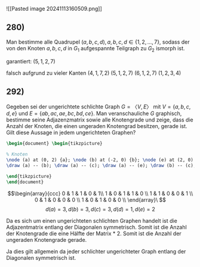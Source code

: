 ![[Pasted image 20241113160509.png]]
## 280) 
Man bestimme alle Quadrupel $(a, b, c, d), a, b, c, d ∈ \{1, 2, . . . , 7\}$, sodass der von den Knoten
$a, b, c, d$ in $G_{1}$ aufgespannte Teilgraph zu $G_{2}$ ismorph ist.

garantiert:
$(5,1,2,7)$


falsch aufgrund zu vieler Kanten
$(4,1,7,2)$
$(5, 1, 2, 7)$
$(6, 1, 2, 7)$
$(1,2,3,4)$

## 292) 
Gegeben sei der ungerichtete schlichte Graph $G = 〈V, E〉$ mit $V = \{a, b, c, d, e\}$ und $E =\{ab, ac, ae, bc, bd, ce\}$. Man veranschauliche $G$ graphisch, bestimme seine Adjazenzmatrix sowie alle Knotengrade und zeige, dass die Anzahl der Knoten, die einen ungeraden Knotengrad besitzen, gerade ist. Gilt diese Aussage in jedem ungerichteten Graphen?




```tikz 
\begin{document} \begin{tikzpicture}

% Knoten 
\node (a) at (0, 2) {a}; \node (b) at (-2, 0) {b}; \node (e) at (2, 0) {e}; \node (d) at (-2, -2) {d}; \node (c) at (2, -2) {c}; % Kanten 
\draw (a) -- (b); \draw (a) -- (c); \draw (a) -- (e); \draw (b) -- (c); \draw (b) -- (d); \draw (c) -- (e);

\end{tikzpicture} 
\end{document}
```

 $$\begin{array}{ccc} 0 & 1 & 1 & 0 & 1\\ 1 & 0 & 1 & 1 & 0 \\ 1 & 1 & 0 & 0 & 1 \\ 0 & 1 & 0 & 0 & 0 \\ 1 & 0 & 1 & 0 & 0 \\ \end{array}\
 $$
 $$
d(a) = 3, d(b)= 3, d(c)=3, d(d)=1, d(e)=2
$$

 Da es sich um einen ungerichteten schlichten Graphen handelt ist die Adjazentmatrix entlang der Diagonalen symmetrisch. Somit ist die Anzahl der Knotengrade die eine Hälfte der Matrix * 2. Somit ist die Anzahl der ungeraden Knotengrade gerade.
 
Ja dies gilt allgemein da jeder schlichter ungerichteter Graph entlang der Diagonalen symmetrisch ist.